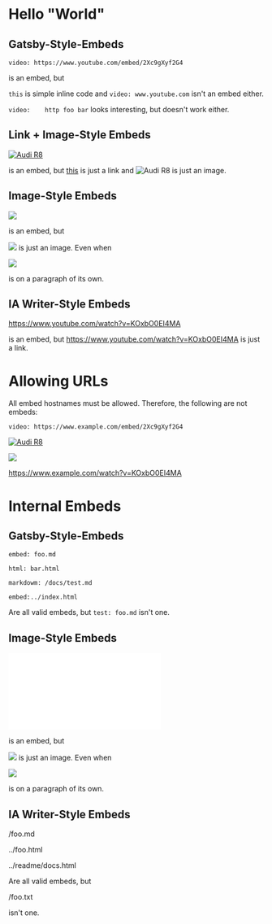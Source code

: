 # Hello "World"

## Gatsby-Style-Embeds

`video: https://www.youtube.com/embed/2Xc9gXyf2G4`

is an embed, but

`this` is simple inline code and `video: www.youtube.com` isn't an embed either.

`video:    http foo bar` looks interesting, but doesn't work either.

## Link + Image-Style Embeds

[![Audi R8](http://img.youtube.com/vi/KOxbO0EI4MA/0.jpg)](https://www.youtube.com/watch?v=KOxbO0EI4MA "Audi R8")

is an embed, but [this](https://www.youtube.com/watch?v=KOxbO0EI4MA "Audi R8") is just a link and ![Audi R8](http://img.youtube.com/vi/KOxbO0EI4MA/0.jpg) is just an image.

## Image-Style Embeds

![](https://www.youtube.com/watch?v=KOxbO0EI4MA)

is an embed, but 

![](https://www.gstatic.com/youtube/img/promos/growth/b74c9f83bf1704acff7677e46adde6cf59f23f4be85261468c1b1c7fa992ec18_120x120.jpeg) is just an image. Even when 

![](https://www.gstatic.com/youtube/img/promos/growth/b74c9f83bf1704acff7677e46adde6cf59f23f4be85261468c1b1c7fa992ec18_120x120.jpeg)

is on a paragraph of its own.

## IA Writer-Style Embeds

<https://www.youtube.com/watch?v=KOxbO0EI4MA>

is an embed, but <https://www.youtube.com/watch?v=KOxbO0EI4MA> is just a link.

# Allowing URLs

All embed hostnames must be allowed. Therefore, the following are not embeds:

`video: https://www.example.com/embed/2Xc9gXyf2G4`

[![Audi R8](http://img.youtube.com/vi/KOxbO0EI4MA/0.jpg)](https://www.example.com/watch?v=KOxbO0EI4MA "Audi R8")

![](https://www.example.com/watch?v=KOxbO0EI4MA)

<https://www.example.com/watch?v=KOxbO0EI4MA>

# Internal Embeds

## Gatsby-Style-Embeds

`embed: foo.md`

`html: bar.html`

`markdowm: /docs/test.md`

`embed:../index.html`

Are all valid embeds, but `test: foo.md` isn't one.


## Image-Style Embeds

![](foo.md)

is an embed, but 

![](foo.png) is just an image. Even when 

![](foo.png)

is on a paragraph of its own.

## IA Writer-Style Embeds

/foo.md

../foo.html

../readme/docs.html

Are all valid embeds, but

/foo.txt

isn't one.
